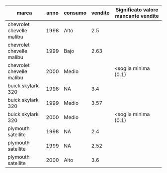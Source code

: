 | marca | anno | consumo | vendite | Significato valore mancante vendite |
| --- | --- | --- | --- | --- |
| chevrolet chevelle malibu | 1998 | Alto | 2.5 |  |
| chevrolet chevelle malibu | 1999 | Bajo | 2.63 |  |
| chevrolet chevelle malibu | 2000 | Medio |  | <soglia minima (0.1) |
| buick skylark 320 | 1998 | NA | 3.4 |  |
| buick skylark 320 | 1999 | Medio | 3.57 |  |
| buick skylark 320 | 2000 | Medio |  | <soglia minima (0.1) |
| plymouth satellite | 1998 | NA | 2.4 |  |
| plymouth satellite | 1999 | NA | 2.52 |  |
| plymouth satellite | 2000 | Alto | 3.6 |  |

